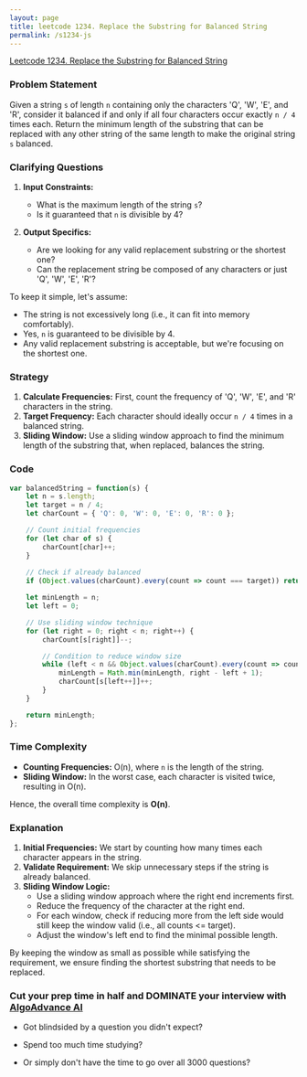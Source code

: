 ```yaml
---
layout: page
title: leetcode 1234. Replace the Substring for Balanced String
permalink: /s1234-js
---
```

[Leetcode 1234. Replace the Substring for Balanced String](https://algoadvance.github.io/algoadvance/l1234)
### Problem Statement

Given a string `s` of length `n` containing only the characters 'Q', 'W', 'E', and 'R', consider it balanced if and only if all four characters occur exactly `n / 4` times each. Return the minimum length of the substring that can be replaced with any other string of the same length to make the original string `s` balanced.

### Clarifying Questions

1. **Input Constraints:**
   - What is the maximum length of the string `s`?
   - Is it guaranteed that `n` is divisible by 4?

2. **Output Specifics:**
   - Are we looking for any valid replacement substring or the shortest one?
   - Can the replacement string be composed of any characters or just 'Q', 'W', 'E', 'R'?

To keep it simple, let's assume:
- The string is not excessively long (i.e., it can fit into memory comfortably).
- Yes, `n` is guaranteed to be divisible by 4.
- Any valid replacement substring is acceptable, but we're focusing on the shortest one.

### Strategy

1. **Calculate Frequencies:** First, count the frequency of 'Q', 'W', 'E', and 'R' characters in the string.
2. **Target Frequency:** Each character should ideally occur `n / 4` times in a balanced string.
3. **Sliding Window:** Use a sliding window approach to find the minimum length of the substring that, when replaced, balances the string.

### Code

```javascript
var balancedString = function(s) {
    let n = s.length;
    let target = n / 4;
    let charCount = { 'Q': 0, 'W': 0, 'E': 0, 'R': 0 };

    // Count initial frequencies
    for (let char of s) {
        charCount[char]++;
    }
    
    // Check if already balanced
    if (Object.values(charCount).every(count => count === target)) return 0;

    let minLength = n;
    let left = 0;

    // Use sliding window technique
    for (let right = 0; right < n; right++) {
        charCount[s[right]]--;

        // Condition to reduce window size
        while (left < n && Object.values(charCount).every(count => count <= target)) {
            minLength = Math.min(minLength, right - left + 1);
            charCount[s[left++]]++;
        }
    }

    return minLength;
};
```

### Time Complexity

- **Counting Frequencies:** O(n), where `n` is the length of the string.
- **Sliding Window:** In the worst case, each character is visited twice, resulting in O(n).

Hence, the overall time complexity is **O(n)**.

### Explanation

1. **Initial Frequencies:** We start by counting how many times each character appears in the string.
2. **Validate Requirement:** We skip unnecessary steps if the string is already balanced.
3. **Sliding Window Logic:** 
   - Use a sliding window approach where the right end increments first.
   - Reduce the frequency of the character at the right end.
   - For each window, check if reducing more from the left side would still keep the window valid (i.e., all counts <= target).
   - Adjust the window's left end to find the minimal possible length.

By keeping the window as small as possible while satisfying the requirement, we ensure finding the shortest substring that needs to be replaced.


### Cut your prep time in half and DOMINATE your interview with [AlgoAdvance AI](https://algoAdvance.com)

- Got blindsided by a question you didn't expect?

- Spend too much time studying?

- Or simply don't have the time to go over all 3000 questions?


